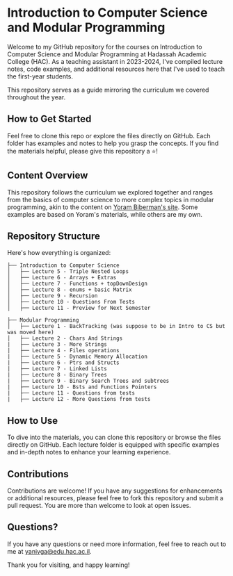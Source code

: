 # Introduction to Computer Science and Modular Programming

Welcome to my GitHub repository for the courses on Introduction to Computer Science and Modular Programming at Hadassah Academic College (HAC). As a teaching assistant in 2023-2024, I've compiled lecture notes, code examples, and additional resources here that I've used to teach the first-year students.

This repository serves as a guide mirroring the curriculum we covered throughout the year.

## How to Get Started

Feel free to clone this repo or explore the files directly on GitHub.
Each folder has examples and notes to help you grasp the concepts.
If you find the materials helpful, please give this repository a ⭐!

## Content Overview

This repository follows the curriculum we explored together and ranges from the basics of computer science to more complex topics in modular programming, akin to the content on [Yoram Biberman's site](https://sites.google.com/view/yoramb-intro2cs/home).
Some examples are based on Yoram's materials, while others are my own.

## Repository Structure

Here's how everything is organized:

```plaintext
├── Introduction to Computer Science
│   ├── Lecture 5 - Triple Nested Loops 
│   ├── Lecture 6 - Arrays + Extras
│   ├── Lecture 7 - Functions + topDownDesign
│   ├── Lecture 8 - enums + basic Matrix
│   ├── Lecture 9 - Recursion
│   ├── Lecture 10 - Questions From Tests
│   ├── Lecture 11 - Preview for Next Semester

├── Modular Programming
│   ├── Lecture 1 - BackTracking (was suppose to be in Intro to CS but was moved here)
│   ├── Lecture 2 - Chars And Strings
|   ├── Lecture 3 - More Strings
|   ├── Lecture 4 - Files operations
|   ├── Lecture 5 - Dynamic Memory Allocation
|   ├── Lecture 6 - Ptrs and Structs
|   ├── Lecture 7 - Linked Lists
|   ├── Lecture 8 - Binary Trees
|   ├── Lecture 9 - Binary Search Trees and subtrees
|   ├── Lecture 10 - Bsts and Functions Pointers
|   ├── Lecture 11 - Questions from tests
|   ├── Lecture 12 - More Questions from tests
```

## How to Use

To dive into the materials, you can clone this repository or browse the files directly on GitHub. Each lecture folder is equipped with specific examples and in-depth notes to enhance your learning experience.

## Contributions

Contributions are welcome! If you have any suggestions for enhancements or additional resources, please feel free to fork this repository and submit a pull request.
You are more than welcome to look at open issues.

## Questions?

If you have any questions or need more information, feel free to reach out to me at <yanivga@edu.hac.ac.il>.

Thank you for visiting, and happy learning!
